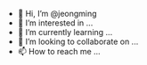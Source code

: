 - 👋 Hi, I’m @jeongming
- 👀 I’m interested in ...
- 🌱 I’m currently learning ...
- 💞️ I’m looking to collaborate on ...
- 📫 How to reach me ...

<!---
jeongming/jeongming is a ✨ special ✨ repository because its `README.md` (this file) appears on your GitHub profile.
You can click the Preview link to take a look at your changes.
--->
